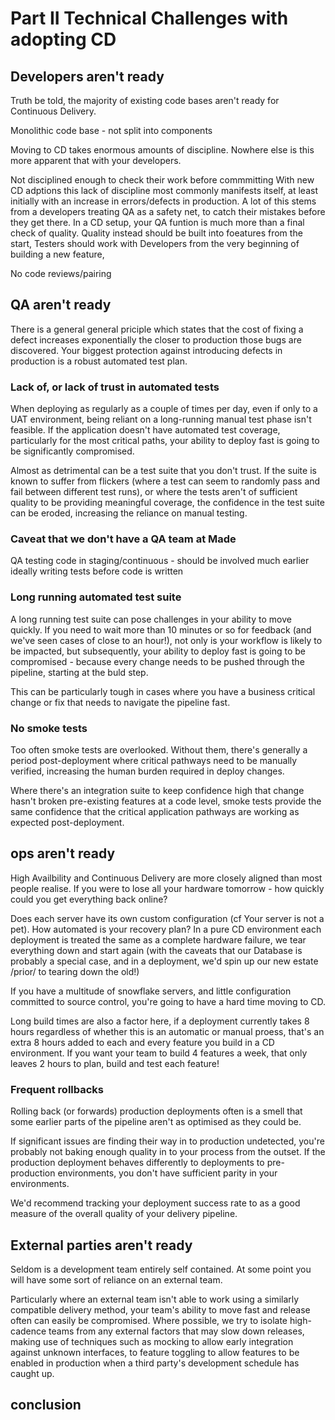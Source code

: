 

# Part II Technical Challenges with adopting CD

## Developers aren't ready

Truth be told, the majority of existing code bases aren't ready for Continuous Delivery.

Monolithic code base - not split into components

Moving to CD takes enormous amounts of discipline. Nowhere else is this more apparent that with your developers.

Not disciplined enough to check their work before commmitting
With new CD adptions this lack of discipline most commonly manifests itself, at least initially with an increase in errors/defects in production. A lot of this stems from a developers treating QA as a safety net, to catch their mistakes before they get there. In a CD setup, your QA funtion is much more than a final check of quality. Quality instead should be built into foeatures from the start, Testers should work with Developers from the very beginning of building a new feature,

No code reviews/pairing

<!-- Work 'given' to developers, rather than team self organising -->

## QA aren't ready

There is a general general priciple which states that the cost of fixing a defect increases exponentially the closer to production those bugs are discovered.
Your biggest protection against introducing defects in production is a robust automated test plan.

### Lack of, or lack of trust in automated tests

When deploying as regularly as a couple of times per day, even if only to a UAT environment, being reliant on a long-running manual test phase isn't feasible. If the application doesn't have automated test coverage, particularly for the most critical paths, your ability to deploy fast is going to be significantly compromised.

Almost as detrimental can be a test suite that you don't trust. If the suite is known to suffer from flickers (where a test can seem to randomly pass and fail between different test runs), or where the tests aren't of sufficient quality to be providing meaningful coverage, the confidence in the test suite can be eroded, increasing the reliance on manual testing.

### Caveat that we don't have a QA team at Made

QA testing code in staging/continuous - should be involved much earlier ideally writing tests before code is written

### Long running automated test suite

A long running test suite can pose challenges in your ability to move quickly. If you need to wait more than 10 minutes or so for feedback (and we've seen cases of close to an hour!), not only is your workflow is likely to be impacted, but subsequently, your ability to deploy fast is going to be compromised - because every change needs to be pushed through the pipeline, starting at the buld step.

This can be particularly tough in cases where you have a business critical change or fix that needs to navigate the pipeline fast.

### No smoke tests

Too often smoke tests are overlooked. Without them, there's generally a period post-deployment where critical pathways need to be manually verified, increasing the human burden required in deploy changes.

Where there's an integration suite to keep confidence high that change hasn't broken pre-existing features at a code level, smoke tests provide the same confidence that the critical application pathways are working as expected post-deployment.



## ops aren't ready

High Availbility and Continuous Delivery are more closely aligned than most people realise. If you were to lose all your hardware tomorrow - how quickly could you get everything back online?

Does each server have its own custom configuration (cf Your server is not a pet). How automated is your recovery plan? In a pure CD environment each deployment is treated the same as a complete hardware failure, we tear everything down and start again (with the caveats that our Database is probably a special case, and in a deployment, we'd spin up our new estate /prior/ to tearing down the old!)

If you have a multitude of snowflake servers, and little configuration committed to source control, you're going to have a hard time moving to CD.

Long build times are also a factor here, if a deployment currently takes 8 hours regardless of whether this is an automatic or manual proess, that's an extra 8 hours added to each and every feature you build in a CD environment. If you want your team to build 4 features a week, that only leaves 2 hours to plan, build and test each feature!


### Frequent rollbacks

Rolling back (or forwards) production deployments often is a smell that some earlier parts of the pipeline aren't as optimised as they could be.

If significant issues are finding their way in to production undetected, you're probably not baking enough quality in to your process from the outset. If the production deployment behaves differently to deployments to pre-production environments, you don't have sufficient parity in your environments.

We'd recommend tracking your deployment success rate to as a good measure of the overall quality of your delivery pipeline.


## External parties aren't ready

Seldom is a development team entirely self contained. At some point you will have some sort of reliance on an external team.

Particularly where an external team isn't able to work using a similarly compatible delivery method, your team's ability to move fast and release often can easily be compromised. Where possible, we try to isolate high-cadence teams from any external factors that may slow down releases, making use of techniques such as mocking to allow early integration against unknown interfaces, to feature toggling to allow features to be enabled in production when a third party's development schedule has caught up.


## conclusion


